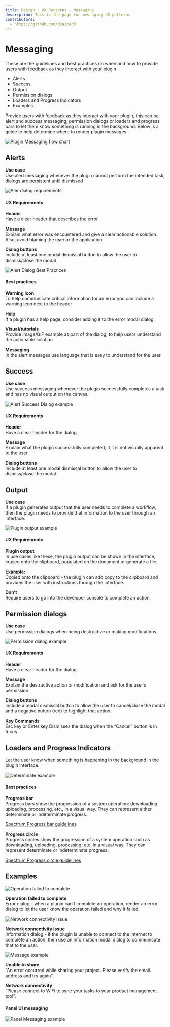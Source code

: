 ```yaml
---
title: Design - UX Patterns - Messaging
description: This is the page for messaging UX patterns 
contributors:
  - https://github.com/dcaiced0
---
```


# Messaging

These are the guidelines and best practices on when and how to provide users with feedback as they interact with your plugin

* Alerts
* Success
* Output
* Permission dialogs
* Loaders and Progress Indicators
* Examples

Provide users with feedback as they interact with your plugin, this can be alert and success messaging, permission dialogs or loaders and progress bars to let them know something is running in the background. Below is a guide to help determine where to render plugin messages.

![Plugin Messaging flow chart](../ux-images/Messaging-1.png)


 

## Alerts

**Use case**  
Use alert messaging whenever the plugin cannot perform the intended task, dialogs are persistent until dismissed

![Aler dialog requirements](../ux-images/Alert-Requirements.png)

#### UX Requirements

**Header**  
Have a clear header that describes the error

**Message**  
Explain what error was encountered and give a clear actionable solution. Also, avoid blaming the user or the application.

**Dialog buttons**  
Include at least one modal dismissal button to allow the user to dismiss/close the modal

![Alert Dialog Best Practices](../ux-images/Alert-Recommendations.png)

#### Best practices

**Warning icon**  
To help communicate critical information for an error you can include a warning icon next to the header

**Help**  
If a plugin has a help page, consider adding it to the error modal dialog.

**Visual/tutorials**  
Provide image/GIF example as part of the dialog, to help users understand the actionable solution

**Messaging**  
In the alert messages use language that is easy to understand for the user.
 
 

## Success

**Use case**  
Use success messaging whenever the plugin successfully completes a task and has no visual output on the canvas.

![Alert Success Dialog example](../ux-images/success-Requirements.png)

#### UX Requirements

**Header**  
Have a clear header for the dialog.

**Message**   
Explain what the plugin successfully completed, if it is not visually apparent to the user.

**Dialog buttons**  
Include at least one modal dismissal button to allow the user to dismiss/close the modal.

 

## Output

**Use case**  
If a plugin generates output that the user needs to complete a workflow, then the plugin needs to provide that information to the user through an interface.

![Plugin output example](../ux-images/Plugin-output.png)

#### UX Requirements

**Plugin output**  
In use cases like these, the plugin output can be shown in the interface, copied onto the clipboard, populated on the document or generate a file.

**Example:**   
Copied onto the clipboard - the plugin can add copy to the clipboard and provides the user with instructions through the interface.

**Don’t**  
Require users to go into the developer console to complete an action.

 

## Permission dialogs

**Use case**  
Use permission dialogs when being destructive or making modifications.

![Permission dialog example](../ux-images/Permission-dialog-example.png)

#### UX Requirements

**Header**   
Have a clear header for the dialog.

**Message**  
Explain the destructive action or modification and ask for the user’s permission

**Dialog buttons**   
Include a modal dismissal button to allow the user to cancel/close the modal and a negative button (red) to highlight that action.

**Key Commands**   
Esc key or Enter key Dismisses the dialog when the “Cancel” button is in focus

 
  
## Loaders and Progress Indicators
Let the user know when something is happening in the background in the plugin interface. 

![Determinate example](../ux-images/progress-bar-example.png)


#### Best practices

**Progress bar**  
Progress bars show the progression of a system operation: downloading, uploading, processing, etc., in a visual way. They can represent either determinate or indeterminate progress.

[Spectrum Progress bar guidelines](https://spectrum.adobe.com/page/progress-bar/)

**Progress circle**  
Progress circles show the progression of a system operation such as downloading, uploading, processing, etc. in a visual way. They can represent determinate or indeterminate progress.

[Spectrum Progress circle guidelines](https://spectrum.adobe.com/page/progress-bar/)


## Examples

![Operation failed to complete](../ux-images/Error-alert-example.png)

**Operation failed to complete**  
Error dialog - when a plugin can’t complete an operation, render an error dialog to let the user know the operation failed and why it failed.


![Network connectivity issue](../ux-images/Alert-Information-example-2.png)

**Network connectivity issue**  
Information dialog - if the plugin is unable to connect to the internet to complete an action, then use an information modal dialog to communicate that to the user.


![Message example](../ux-images/Messaging-example.png)

**Unable to share**  
“An error occurred while sharing your project. Please verify the email. address and try again”.

**Network connectivity**  
“Please connect to WiFi to sync your tasks to your product management tool”.

#### Panel UI messaging

![Panel Messaging example](../ux-images/panel-messaging-example.png)
  


